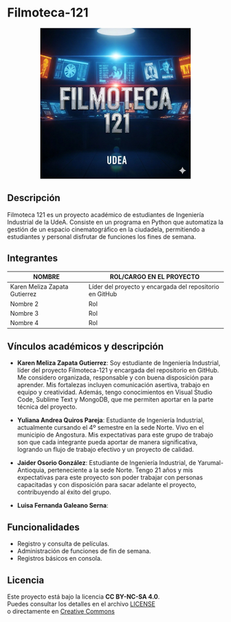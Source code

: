 # Filmoteca-121

<p align="center">
  <img src="Logo.jpg" alt="Logo Filmoteca 121" width="350"/>
</p>

## Descripción
Filmoteca 121 es un proyecto académico de estudiantes de Ingeniería Industrial de la UdeA. Consiste en un programa en Python que automatiza la gestión de un espacio cinematográfico en la ciudadela, permitiendo a estudiantes y personal disfrutar de funciones los fines de semana.

## Integrantes
|            NOMBRE             |     ROL/CARGO EN EL PROYECTO    |
|-------------------------------|---------------------------------|
|Karen Meliza Zapata Gutierrez  | Líder del proyecto y encargada del repositorio en GitHub|
|Nombre 2 | Rol |
|Nombre 3 | Rol |
|Nombre 4 | Rol |

## Vínculos académicos y descripción

- **Karen Meliza Zapata Gutierrez**:
Soy estudiante de Ingeniería Industrial, líder del proyecto Filmoteca-121 y encargada del repositorio en GitHub. Me considero organizada, responsable y con buena disposición para aprender. Mis fortalezas incluyen comunicación asertiva, trabajo en equipo y creatividad. Además, tengo conocimientos en Visual Studio Code, Sublime Text y MongoDB, que me permiten aportar en la parte técnica del proyecto.

- **Yuliana Andrea Quiros Pareja**:
Estudiante de Ingeniería Industrial, actualmente cursando el 4º semestre en la sede Norte. Vivo en el municipio de Angostura. Mis expectativas para este grupo de trabajo son que cada integrante pueda aportar de manera significativa, logrando un flujo de trabajo efectivo y un proyecto de calidad.

- **Jaider Osorio González**:
Estudiante de Ingeniería Industrial, de Yarumal-Antioquia, perteneciente a la sede Norte. Tengo 21 años y mis expectativas para este proyecto son poder trabajar con personas capacitadas y con disposición para sacar adelante el proyecto, contribuyendo al éxito del grupo.

- **Luisa Fernanda Galeano Serna**:


## Funcionalidades
- Registro y consulta de películas.
- Administración de funciones de fin de semana.
- Registros básicos en consola.

## Licencia
Este proyecto está bajo la licencia **CC BY-NC-SA 4.0**.  
Puedes consultar los detalles en el archivo [LICENSE](LICENSE)  
o directamente en [Creative Commons](https://creativecommons.org/licenses/by-nc-sa/4.0/)
